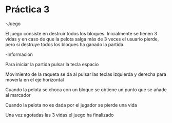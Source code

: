  # Práctica 3

 -Juego

 El juego consiste en destruir todos los bloques. Inicialmente se tienen 3 vidas 
 y en caso de que la pelota salga más de 3 veces el usuario pierde, pero si destruye
 todos los bloques ha ganado la partida.

 -Información

Para iniciar la partida pulsar la tecla espacio

Movimiento de la raqueta se da al pulsar las teclas izquierda y derecha para
moverla en el eje horizontal

Cuando la pelota se choca con un bloque se obtiene un punto que se añade al marcador

Cuando la pelota no es dada por el jugador se pierde una vida 

Una vez agotadas las 3 vidas el juego ha finalizado 


